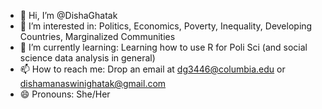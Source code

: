 - 👋 Hi, I’m @DishaGhatak
- 👀 I’m interested in: Politics, Economics, Poverty, Inequality, Developing Countries, Marginalized Communities
- 🌱 I’m currently learning: Learning how to use R for Poli Sci (and social science data analysis in general)
- 📫 How to reach me: Drop an email at dg3446@columbia.edu or dishamanaswinighatak@gmail.com
- 😄 Pronouns: She/Her

<!---
DishaGhatak/DishaGhatak is a ✨ special ✨ repository because its `README.md` (this file) appears on your GitHub profile.
You can click the Preview link to take a look at your changes.
--->
